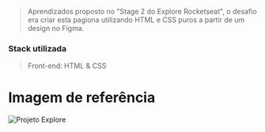 
  
> Aprendizados proposto no "Stage 2 do Explore Rocketseat", o desafio era criar esta pagiona utilizando HTML e CSS puros a partir de um design no Figma.

### Stack utilizada 
  
> Front-end: HTML & CSS

# Imagem de referência 

![Projeto Explore](https://user-images.githubusercontent.com/108701750/186542817-c2ee299c-bac1-4aaf-a3c9-364a57260738.png)

